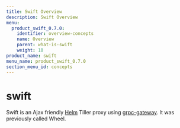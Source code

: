 ```yaml
---
title: Swift Overview
description: Swift Overview
menu:
  product_swift_0.7.0:
    identifier: overview-concepts
    name: Overview
    parent: what-is-swift
    weight: 10
product_name: swift
menu_name: product_swift_0.7.0
section_menu_id: concepts
---
```


# swift
Swift is an Ajax friendly [Helm](https://github.com/kubernetes/helm) Tiller proxy using [grpc-gateway](https://github.com/grpc-ecosystem/grpc-gateway). It was previously called Wheel.